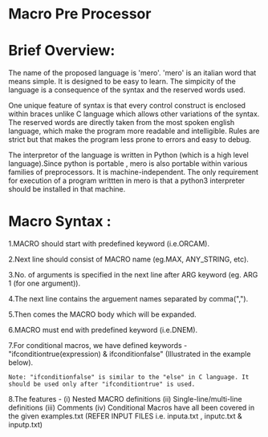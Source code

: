 # Macro Pre Processor

# Brief Overview:

The name of the proposed language is 'mero'. 'mero' is an italian word that means simple. 
It is designed to be easy to learn.
The simpicity of the language is a consequence of the syntax and the reserved words used.

One unique feature of syntax is that every control construct is enclosed within braces unlike C language which allows other variations of the syntax.
The reserved words are directly taken from the most spoken english language, which make the program more readable and intelligible.
Rules are strict but that makes the program less prone to errors and easy to debug.

The interpretor of the language is written in Python (which is a high level language).Since python is portable , mero is also portable within various families of preprocessors.
It is machine-independent.
The only requirement for execution of a program writtten in mero is that a python3 interpreter should be installed in that machine.

# Macro Syntax :

1.MACRO should start with predefined keyword (i.e.ORCAM).

2.Next line should consist of MACRO name (eg.MAX, ANY_STRING, etc).

3.No. of arguments is specified in the next line after ARG keyword (eg. ARG 1 (for one argument)).

4.The next line contains the arguement names separated by comma(",").

5.Then comes the MACRO body which will be expanded.

6.MACRO must end with predefined keyword (i.e.DNEM).

7.For conditional macros, we have defined keywords - "ifconditiontrue(expression) & ifconditionfalse" (Illustrated in the example below).

	Note: "ifconditionfalse" is similar to the "else" in C language. It should be used only after "ifconditiontrue" is used.

8.The features -
	(i) Nested MACRO definitions
	(ii) Single-line/multi-line definitions
	(iii) Comments
	(iv) Conditional Macros
  have all been covered in the given examples.txt (REFER INPUT FILES i.e. inputa.txt , inputc.txt & inputp.txt)
